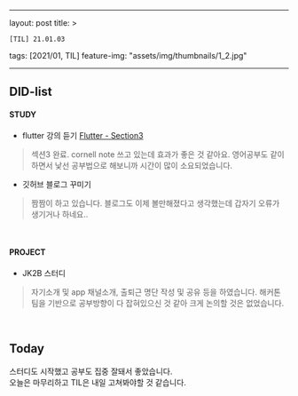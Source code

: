 ﻿---

layout: post
title: >

    [TIL] 21.01.03

tags: [2021/01, TIL]
feature-img: "assets/img/thumbnails/1_2.jpg"

---


## DID-list
#### STUDY

- flutter 강의 듣기 [Flutter - Section3](https://github.com/hadan-HwH/TIL/blob/main/Flutter/section3-%20I%20Am%20Rich.md)
> 섹션3 완료. cornell note 쓰고 있는데 효과가 좋은 것 같아요. 영어공부도 같이 하면서 낯선 공부법으로 해보니까 시간이 많이 소요되었습니다.

- 깃허브 블로그 꾸미기
> 짬짬이 하고 있습니다. 블로그도 이제 볼만해졌다고 생각했는데 갑자기 오류가 생기거나 하네요..

<br>

#### PROJECT
- JK2B 스터디
> 자기소개 및 app 채널소개, 출퇴근 명단 작성 및 공유 등을 하였습니다. 해커톤 팀을 기반으로 공부방향이 다 잡혀있으신 것 같아 크게 논의할 것은 없었습니다.

<br>

## Today
스터디도 시작했고 공부도 집중 잘돼서 좋았습니다.<br>
오늘은 마무리하고 TIL은 내일 고쳐봐야할 것 같습니다.
<br><br><br>





